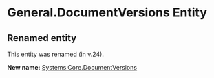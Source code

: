 # General.DocumentVersions Entity

## Renamed entity

This entity was renamed (in v.24).

**New name:** [Systems.Core.DocumentVersions](Systems.Core.DocumentVersions.md)
